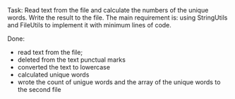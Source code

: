 Task:
Read text from the file and calculate the numbers of the unique words.
Write the result to the file. The main requirement is:
using StringUtils and FileUtils to implement it with minimum lines of code.

Done:
 - read text from the file;
 - deleted from the text punctual marks
 - converted the text to lowercase
 - calculated unique words
 - wrote the count of unigue words and the array of the unique words to the second file